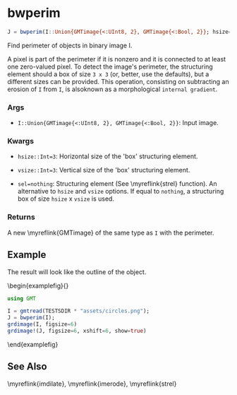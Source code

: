 # bwperim

```julia
J = bwperim(I::Union{GMTimage{<:UInt8, 2}, GMTimage{<:Bool, 2}}; hsize=3, vsize=3, sel=nothing)::GMTimage
```

Find perimeter of objects in binary image I.

A pixel is part of the perimeter if it is nonzero and it is connected to at least one zero-valued pixel.
To detect the image's perimeter, the structuring element should a box of size `3 x 3` (or, better, use the defaults),
but a different sizes can be provided. This operation, consisting on subtracting an erosion of `I` from `I`,
is alsoknown as a morphological `internal gradient`.

### Args
- `I::Union{GMTimage{<:UInt8, 2}, GMTimage{<:Bool, 2}}`: Input image.

### Kwargs
- `hsize::Int=3`: Horizontal size of the 'box' structuring element.

- `vsize::Int=3`: Vertical size of the 'box' structuring element.

- `sel=nothing`: Structuring element (See \myreflink{strel} function). An alternative to `hsize` and `vsize` options.
  If equal to `nothing`, a structuring box of size `hsize` x `vsize` is used.

### Returns
A new \myreflink{GMTimage} of the same type as `I` with the perimeter.

Example
-------

The result will look like the outline of the object.

\begin{examplefig}{}
```julia
using GMT

I = gmtread(TESTSDIR * "assets/circles.png");
J = bwperim(I);
grdimage(I, figsize=6)
grdimage!(J, figsize=6, xshift=6, show=true)
```
\end{examplefig}


See Also
--------

\myreflink{imdilate}, \myreflink{imerode}, \myreflink{strel}
